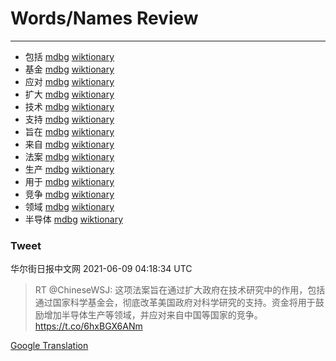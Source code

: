 
# Words/Names Review
___
- 包括 [mdbg](https://www.mdbg.net/chinese/dictionary?page=worddict&wdrst=0&wdqb=包括) [wiktionary](https://en.wiktionary.org/wiki/包括)
- 基金 [mdbg](https://www.mdbg.net/chinese/dictionary?page=worddict&wdrst=0&wdqb=基金) [wiktionary](https://en.wiktionary.org/wiki/基金)
- 应对 [mdbg](https://www.mdbg.net/chinese/dictionary?page=worddict&wdrst=0&wdqb=应对) [wiktionary](https://en.wiktionary.org/wiki/应对)
- 扩大 [mdbg](https://www.mdbg.net/chinese/dictionary?page=worddict&wdrst=0&wdqb=扩大) [wiktionary](https://en.wiktionary.org/wiki/扩大)
- 技术 [mdbg](https://www.mdbg.net/chinese/dictionary?page=worddict&wdrst=0&wdqb=技术) [wiktionary](https://en.wiktionary.org/wiki/技术)
- 支持 [mdbg](https://www.mdbg.net/chinese/dictionary?page=worddict&wdrst=0&wdqb=支持) [wiktionary](https://en.wiktionary.org/wiki/支持)
- 旨在 [mdbg](https://www.mdbg.net/chinese/dictionary?page=worddict&wdrst=0&wdqb=旨在) [wiktionary](https://en.wiktionary.org/wiki/旨在)
- 来自 [mdbg](https://www.mdbg.net/chinese/dictionary?page=worddict&wdrst=0&wdqb=来自) [wiktionary](https://en.wiktionary.org/wiki/来自)
- 法案 [mdbg](https://www.mdbg.net/chinese/dictionary?page=worddict&wdrst=0&wdqb=法案) [wiktionary](https://en.wiktionary.org/wiki/法案)
- 生产 [mdbg](https://www.mdbg.net/chinese/dictionary?page=worddict&wdrst=0&wdqb=生产) [wiktionary](https://en.wiktionary.org/wiki/生产)
- 用于 [mdbg](https://www.mdbg.net/chinese/dictionary?page=worddict&wdrst=0&wdqb=用于) [wiktionary](https://en.wiktionary.org/wiki/用于)
- 竞争 [mdbg](https://www.mdbg.net/chinese/dictionary?page=worddict&wdrst=0&wdqb=竞争) [wiktionary](https://en.wiktionary.org/wiki/竞争)
- 领域 [mdbg](https://www.mdbg.net/chinese/dictionary?page=worddict&wdrst=0&wdqb=领域) [wiktionary](https://en.wiktionary.org/wiki/领域)
- 半导体 [mdbg](https://www.mdbg.net/chinese/dictionary?page=worddict&wdrst=0&wdqb=半导体) [wiktionary](https://en.wiktionary.org/wiki/半导体)
### Tweet
华尔街日报中文网 2021-06-09 04:18:34 UTC
> RT @ChineseWSJ: 这项法案旨在通过扩大政府在技术研究中的作用，包括通过国家科学基金会，彻底改革美国政府对科学研究的支持。资金将用于鼓励增加半导体生产等领域，并应对来自中国等国家的竞争。https://t.co/6hxBGX6ANm

[Google Translation](https://translate.google.com/?hi=en&tab=TT&sl=zh-CN&tl=en&op=translate&text=RT+%40ChineseWSJ%3A+%E8%BF%99%E9%A1%B9%E6%B3%95%E6%A1%88%E6%97%A8%E5%9C%A8%E9%80%9A%E8%BF%87%E6%89%A9%E5%A4%A7%E6%94%BF%E5%BA%9C%E5%9C%A8%E6%8A%80%E6%9C%AF%E7%A0%94%E7%A9%B6%E4%B8%AD%E7%9A%84%E4%BD%9C%E7%94%A8%EF%BC%8C%E5%8C%85%E6%8B%AC%E9%80%9A%E8%BF%87%E5%9B%BD%E5%AE%B6%E7%A7%91%E5%AD%A6%E5%9F%BA%E9%87%91%E4%BC%9A%EF%BC%8C%E5%BD%BB%E5%BA%95%E6%94%B9%E9%9D%A9%E7%BE%8E%E5%9B%BD%E6%94%BF%E5%BA%9C%E5%AF%B9%E7%A7%91%E5%AD%A6%E7%A0%94%E7%A9%B6%E7%9A%84%E6%94%AF%E6%8C%81%E3%80%82%E8%B5%84%E9%87%91%E5%B0%86%E7%94%A8%E4%BA%8E%E9%BC%93%E5%8A%B1%E5%A2%9E%E5%8A%A0%E5%8D%8A%E5%AF%BC%E4%BD%93%E7%94%9F%E4%BA%A7%E7%AD%89%E9%A2%86%E5%9F%9F%EF%BC%8C%E5%B9%B6%E5%BA%94%E5%AF%B9%E6%9D%A5%E8%87%AA%E4%B8%AD%E5%9B%BD%E7%AD%89%E5%9B%BD%E5%AE%B6%E7%9A%84%E7%AB%9E%E4%BA%89%E3%80%82https%3A%2F%2Ft.co%2F6hxBGX6ANm)
